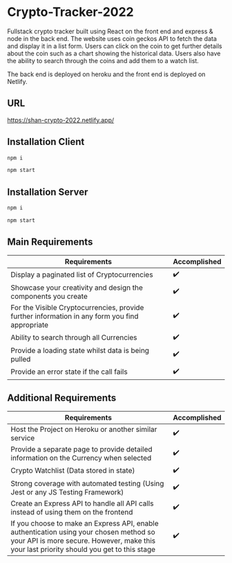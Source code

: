 # Crypto-Tracker-2022

Fullstack crypto tracker built using React on the front end and express & node in the back end. The website uses coin geckos API to fetch the data and display it in a list form. Users can click on the coin to get further details about the coin such as a chart showing the historical data. Users also have the ability to search through the coins and add them to a watch list.

The back end is deployed on heroku and the front end is deployed on Netlify.

## URL

https://shan-crypto-2022.netlify.app/

## Installation Client 

```bash
npm i 
```

```bash
npm start
```

## Installation Server 

```bash
npm i 
```

```bash
npm start
```
## Main Requirements

| Requirements  | Accomplished |
| ------------- | ------------- |
| Display a paginated list of Cryptocurrencies | :heavy_check_mark: |
| Showcase your creativity and design the components you create  | :heavy_check_mark:  |
| For the Visible Cryptocurrencies, provide further information in any form you find appropriate  | :heavy_check_mark: |
| Ability to search through all Currencies | :heavy_check_mark:  |
| Provide a loading state whilst data is being pulled | :heavy_check_mark: |
| Provide an error state if the call fails | :heavy_check_mark:  |

## Additional Requirements

| Requirements  | Accomplished |
| ------------- | ------------- |
| Host the Project on Heroku or another similar service | :heavy_check_mark: |
| Provide a separate page to provide detailed information on the Currency when selected  | :heavy_check_mark:  |
| Crypto Watchlist (Data stored in state)  | :heavy_check_mark: |
| Strong coverage with automated testing (Using Jest or any JS Testing Framework) | :heavy_check_mark:  |
| Create an Express API to handle all API calls instead of using them on the frontend | :heavy_check_mark: |
| If you choose to make an Express API, enable authentication using your chosen method so your API is more secure. However, make this your last priority should you get to this stage | :heavy_check_mark:  |
